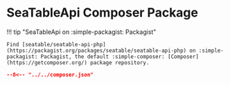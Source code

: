 # SeaTableApi Composer Package

!!! tip "SeaTableApi on :simple-packagist: Packagist"

    Find [seatable/seatable-api-php](https://packagist.org/packages/seatable/seatable-api-php) on :simple-packagist: Packagist, the default :simple-composer: [Composer](https://getcomposer.org/) package repository.

```json
--8<-- "../../composer.json"
```
